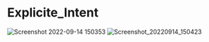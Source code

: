# Explicite_Intent
![Screenshot 2022-09-14 150353](https://user-images.githubusercontent.com/110597836/190119009-9cde4f36-51f6-4408-9a67-1608081228da.png)
![Screenshot_20220914_150423](https://user-images.githubusercontent.com/110597836/190119040-78b311fa-8f40-4fd7-a2c5-235336a7dfec.png)
